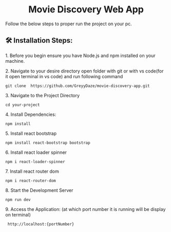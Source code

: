 <h1 align="center" id="title">Movie Discovery Web App</h1>

<p id="description">Follow the below steps to proper run the project on your pc.</p>

<h2>🛠️ Installation Steps:</h2>

<p>1. Before you begin ensure you have Node.js and npm installed on your machine.</p>

<p>2. Navigate to your desire directory open folder with git or with vs code(for it open terminal in vs code) and run following command</p>

```
git clone  https://github.com/GreyyDaze/movie-discovery-app.git
```

<p>3. Navigate to the Project Directory</p>

```
cd your-project
```

<p>4. Install Dependencies:</p>

```
npm install
```

<p>5. Install react bootstrap</p>

```
npm install react-bootstrap bootstrap
```

<p>6. Install react loader spinner</p>

```
npm i react-loader-spinner
```

<p>7. Install react router dom</p>

```
npm i react-router-dom
```

<p>8. Start the Development Server</p>

```
npm run dev
```

<p>9. Access the Application:&nbsp;(at which port number it is running will be display on terminal)&nbsp;</p>

```
 http://localhost:{portNumber}
```
